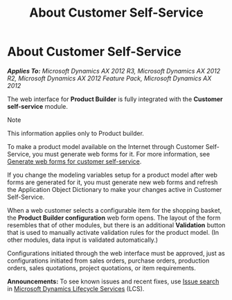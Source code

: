 ﻿---
title: About Customer Self-Service
TOCTitle: About Customer Self-Service
ms:assetid: b122b329-e8b7-400a-b8fc-da38d57a7e83
ms:mtpsurl: https://technet.microsoft.com/en-us/library/Aa498647(v=AX.60)
ms:contentKeyID: 36058969
ms.date: 04/18/2014
mtps_version: v=AX.60
---

# About Customer Self-Service 


_**Applies To:** Microsoft Dynamics AX 2012 R3, Microsoft Dynamics AX 2012 R2, Microsoft Dynamics AX 2012 Feature Pack, Microsoft Dynamics AX 2012_

The web interface for **Product Builder** is fully integrated with the **Customer self-service** module.


> [!NOTE]
> <P>This information applies only to Product builder.</P>



To make a product model available on the Internet through Customer Self-Service, you must generate web forms for it. For more information, see [Generate web forms for customer self-service](generate-web-forms-for-customer-self-service.md).

If you change the modeling variables setup for a product model after web forms are generated for it, you must generate new web forms and refresh the Application Object Dictionary to make your changes active in Customer Self-Service.

When a web customer selects a configurable item for the shopping basket, the **Product Builder configuration** web form opens. The layout of the form resembles that of other modules, but there is an additional **Validation** button that is used to manually activate validation rules for the product model. (In other modules, data input is validated automatically.)

Configurations initiated through the web interface must be approved, just as configurations initiated from sales orders, purchase orders, production orders, sales quotations, project quotations, or item requirements.

  
**Announcements:** To see known issues and recent fixes, use [Issue search](http://go.microsoft.com/fwlink/?linkid=389258) in [Microsoft Dynamics Lifecycle Services](http://go.microsoft.com/fwlink/?linkid=306505) (LCS).

